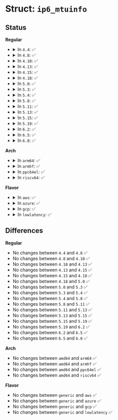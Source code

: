 # Struct: <code>ip6_mtuinfo</code>

## Status
<b>Regular</b>
<ul>
<li>
<details>
<summary>In <code>4.4</code>: ✅</summary>

```c
struct ip6_mtuinfo {
    struct sockaddr_in6 ip6m_addr;
    __u32 ip6m_mtu;
};
```
</details>
</li>
<li>
<details>
<summary>In <code>4.8</code>: ✅</summary>

```c
struct ip6_mtuinfo {
    struct sockaddr_in6 ip6m_addr;
    __u32 ip6m_mtu;
};
```
</details>
</li>
<li>
<details>
<summary>In <code>4.10</code>: ✅</summary>

```c
struct ip6_mtuinfo {
    struct sockaddr_in6 ip6m_addr;
    __u32 ip6m_mtu;
};
```
</details>
</li>
<li>
<details>
<summary>In <code>4.13</code>: ✅</summary>

```c
struct ip6_mtuinfo {
    struct sockaddr_in6 ip6m_addr;
    __u32 ip6m_mtu;
};
```
</details>
</li>
<li>
<details>
<summary>In <code>4.15</code>: ✅</summary>

```c
struct ip6_mtuinfo {
    struct sockaddr_in6 ip6m_addr;
    __u32 ip6m_mtu;
};
```
</details>
</li>
<li>
<details>
<summary>In <code>4.18</code>: ✅</summary>

```c
struct ip6_mtuinfo {
    struct sockaddr_in6 ip6m_addr;
    __u32 ip6m_mtu;
};
```
</details>
</li>
<li>
<details>
<summary>In <code>5.0</code>: ✅</summary>

```c
struct ip6_mtuinfo {
    struct sockaddr_in6 ip6m_addr;
    __u32 ip6m_mtu;
};
```
</details>
</li>
<li>
<details>
<summary>In <code>5.3</code>: ✅</summary>

```c
struct ip6_mtuinfo {
    struct sockaddr_in6 ip6m_addr;
    __u32 ip6m_mtu;
};
```
</details>
</li>
<li>
<details>
<summary>In <code>5.4</code>: ✅</summary>

```c
struct ip6_mtuinfo {
    struct sockaddr_in6 ip6m_addr;
    __u32 ip6m_mtu;
};
```
</details>
</li>
<li>
<details>
<summary>In <code>5.8</code>: ✅</summary>

```c
struct ip6_mtuinfo {
    struct sockaddr_in6 ip6m_addr;
    __u32 ip6m_mtu;
};
```
</details>
</li>
<li>
<details>
<summary>In <code>5.11</code>: ✅</summary>

```c
struct ip6_mtuinfo {
    struct sockaddr_in6 ip6m_addr;
    __u32 ip6m_mtu;
};
```
</details>
</li>
<li>
<details>
<summary>In <code>5.13</code>: ✅</summary>

```c
struct ip6_mtuinfo {
    struct sockaddr_in6 ip6m_addr;
    __u32 ip6m_mtu;
};
```
</details>
</li>
<li>
<details>
<summary>In <code>5.15</code>: ✅</summary>

```c
struct ip6_mtuinfo {
    struct sockaddr_in6 ip6m_addr;
    __u32 ip6m_mtu;
};
```
</details>
</li>
<li>
<details>
<summary>In <code>5.19</code>: ✅</summary>

```c
struct ip6_mtuinfo {
    struct sockaddr_in6 ip6m_addr;
    __u32 ip6m_mtu;
};
```
</details>
</li>
<li>
<details>
<summary>In <code>6.2</code>: ✅</summary>

```c
struct ip6_mtuinfo {
    struct sockaddr_in6 ip6m_addr;
    __u32 ip6m_mtu;
};
```
</details>
</li>
<li>
<details>
<summary>In <code>6.5</code>: ✅</summary>

```c
struct ip6_mtuinfo {
    struct sockaddr_in6 ip6m_addr;
    __u32 ip6m_mtu;
};
```
</details>
</li>
<li>
<details>
<summary>In <code>6.8</code>: ✅</summary>

```c
struct ip6_mtuinfo {
    struct sockaddr_in6 ip6m_addr;
    __u32 ip6m_mtu;
};
```
</details>
</li>
</ul>
<b>Arch</b>
<ul>
<li>
<details>
<summary>In <code>arm64</code>: ✅</summary>

```c
struct ip6_mtuinfo {
    struct sockaddr_in6 ip6m_addr;
    __u32 ip6m_mtu;
};
```
</details>
</li>
<li>
<details>
<summary>In <code>armhf</code>: ✅</summary>

```c
struct ip6_mtuinfo {
    struct sockaddr_in6 ip6m_addr;
    __u32 ip6m_mtu;
};
```
</details>
</li>
<li>
<details>
<summary>In <code>ppc64el</code>: ✅</summary>

```c
struct ip6_mtuinfo {
    struct sockaddr_in6 ip6m_addr;
    __u32 ip6m_mtu;
};
```
</details>
</li>
<li>
<details>
<summary>In <code>riscv64</code>: ✅</summary>

```c
struct ip6_mtuinfo {
    struct sockaddr_in6 ip6m_addr;
    __u32 ip6m_mtu;
};
```
</details>
</li>
</ul>
<b>Flavor</b>
<ul>
<li>
<details>
<summary>In <code>aws</code>: ✅</summary>

```c
struct ip6_mtuinfo {
    struct sockaddr_in6 ip6m_addr;
    __u32 ip6m_mtu;
};
```
</details>
</li>
<li>
<details>
<summary>In <code>azure</code>: ✅</summary>

```c
struct ip6_mtuinfo {
    struct sockaddr_in6 ip6m_addr;
    __u32 ip6m_mtu;
};
```
</details>
</li>
<li>
<details>
<summary>In <code>gcp</code>: ✅</summary>

```c
struct ip6_mtuinfo {
    struct sockaddr_in6 ip6m_addr;
    __u32 ip6m_mtu;
};
```
</details>
</li>
<li>
<details>
<summary>In <code>lowlatency</code>: ✅</summary>

```c
struct ip6_mtuinfo {
    struct sockaddr_in6 ip6m_addr;
    __u32 ip6m_mtu;
};
```
</details>
</li>
</ul>

## Differences
<b>Regular</b>
<ul>
<li>
No changes between <code>4.4</code> and <code>4.8</code> ✅
</li>
<li>
No changes between <code>4.8</code> and <code>4.10</code> ✅
</li>
<li>
No changes between <code>4.10</code> and <code>4.13</code> ✅
</li>
<li>
No changes between <code>4.13</code> and <code>4.15</code> ✅
</li>
<li>
No changes between <code>4.15</code> and <code>4.18</code> ✅
</li>
<li>
No changes between <code>4.18</code> and <code>5.0</code> ✅
</li>
<li>
No changes between <code>5.0</code> and <code>5.3</code> ✅
</li>
<li>
No changes between <code>5.3</code> and <code>5.4</code> ✅
</li>
<li>
No changes between <code>5.4</code> and <code>5.8</code> ✅
</li>
<li>
No changes between <code>5.8</code> and <code>5.11</code> ✅
</li>
<li>
No changes between <code>5.11</code> and <code>5.13</code> ✅
</li>
<li>
No changes between <code>5.13</code> and <code>5.15</code> ✅
</li>
<li>
No changes between <code>5.15</code> and <code>5.19</code> ✅
</li>
<li>
No changes between <code>5.19</code> and <code>6.2</code> ✅
</li>
<li>
No changes between <code>6.2</code> and <code>6.5</code> ✅
</li>
<li>
No changes between <code>6.5</code> and <code>6.8</code> ✅
</li>
</ul>
<b>Arch</b>
<ul>
<li>
No changes between <code>amd64</code> and <code>arm64</code> ✅
</li>
<li>
No changes between <code>amd64</code> and <code>armhf</code> ✅
</li>
<li>
No changes between <code>amd64</code> and <code>ppc64el</code> ✅
</li>
<li>
No changes between <code>amd64</code> and <code>riscv64</code> ✅
</li>
</ul>
<b>Flavor</b>
<ul>
<li>
No changes between <code>generic</code> and <code>aws</code> ✅
</li>
<li>
No changes between <code>generic</code> and <code>azure</code> ✅
</li>
<li>
No changes between <code>generic</code> and <code>gcp</code> ✅
</li>
<li>
No changes between <code>generic</code> and <code>lowlatency</code> ✅
</li>
</ul>
